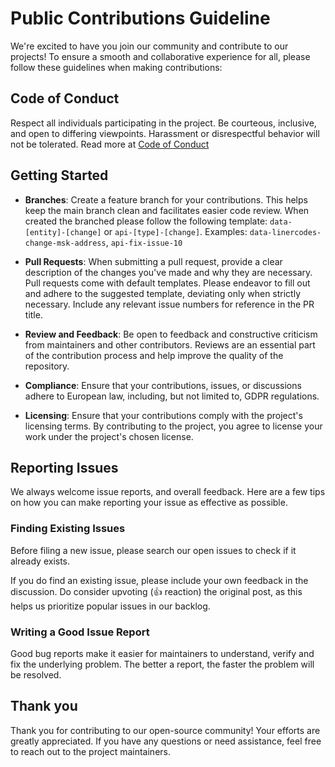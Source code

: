 # Public Contributions Guideline

We're excited to have you join our community and contribute to our projects! To ensure a smooth and collaborative experience for all, please follow these guidelines when making contributions:

## Code of Conduct

Respect all individuals participating in the project. Be courteous, inclusive, and open to differing viewpoints. Harassment or disrespectful behavior will not be tolerated. Read more at [Code of Conduct](./CODE_OF_CONDUCT.md)

## Getting Started

- **Branches**: Create a feature branch for your contributions. This helps keep the main branch clean and facilitates easier code review. When created the branched please follow the following template: `data-[entity]-[change]` or `api-[type]-[change]`. Examples: `data-linercodes-change-msk-address`, `api-fix-issue-10`

- **Pull Requests**: When submitting a pull request, provide a clear description of the changes you've made and why they are necessary. Pull requests come with default templates. Please endeavor to fill out and adhere to the suggested template, deviating only when strictly necessary. Include any relevant issue numbers for reference in the PR title.

- **Review and Feedback**: Be open to feedback and constructive criticism from maintainers and other contributors. Reviews are an essential part of the contribution process and help improve the quality of the repository.

- **Compliance**: Ensure that your contributions, issues, or discussions adhere to European law, including, but not limited to, GDPR regulations.

- **Licensing**: Ensure that your contributions comply with the project's licensing terms. By contributing to the project, you agree to license your work under the project's chosen license.

## Reporting Issues

We always welcome issue reports, and overall feedback. Here are a few tips on how you can make reporting your issue as effective as possible.

### Finding Existing Issues

Before filing a new issue, please search our open issues to check if it already exists.

If you do find an existing issue, please include your own feedback in the discussion. Do consider upvoting (👍 reaction) the original post, as this helps us prioritize popular issues in our backlog.

### Writing a Good Issue Report

Good bug reports make it easier for maintainers to understand, verify and fix the underlying problem. The better a report, the faster the problem will be resolved.

## Thank you

Thank you for contributing to our open-source community! Your efforts are greatly appreciated. If you have any questions or need assistance, feel free to reach out to the project maintainers.
